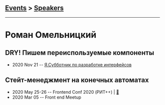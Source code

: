 ## [Events](../README.md) > [Speakers](../speakers.md)
---

# Роман Омельницкий

## DRY! Пишем переиспользуемые компоненты
- 2020 Nov 21 -- [Я.Субботник по разработке интерфейсов](https://www.youtube.com/watch?v=wTkeS-X_OIU&t=3140)    
## Стейт-менеджмент на конечных автоматах
- 2020 May 25-26 -- Frontend Conf 2020 (РИТ++)  | [:notebook:](https://drive.google.com/file/d/1zMhgrB_PAb0E2UQtJw-MeFLHozgkf-XG/view)  
- 2020 Mar 05 -- Front end Meetup    
